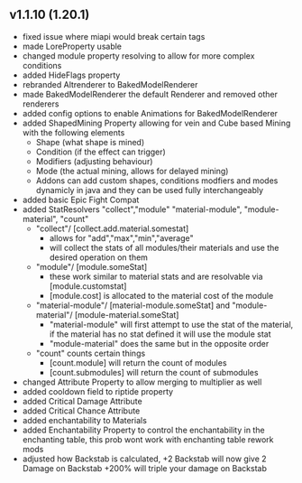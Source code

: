 ## v1.1.10 (1.20.1)
- fixed issue where miapi would break certain tags
- made LoreProperty usable
- changed module property resolving to allow for more complex conditions
- added HideFlags property
- rebranded Altrenderer to BakedModelRenderer
- made BakedModelRenderer the default Renderer and removed other renderers
- added config options to enable Animations for BakedModelRenderer
- added ShapedMining Property allowing for vein and Cube based Mining with the following elements
  - Shape (what shape is mined)
  - Condition (if the effect can trigger)
  - Modifiers (adjusting behaviour)
  - Mode (the actual mining, allows for delayed mining)
  - Addons can add custom shapes, conditions modfiers and modes dynamicly in java and they can be used fully interchangeably
- added basic Epic Fight Compat
- added StatResolvers "collect","module" "material-module", "module-material", "count"
  - "collect"/ [collect.add.material.somestat]
    - allows for "add","max","min","average"
    - will collect the stats of all modules/their materials and use the desired operation on them
  - "module"/ [module.someStat]
    - these work similar to material stats and are resolvable via [module.customstat]
    - [module.cost] is allocated to the material cost of the module
  - "material-module"/ [material-module.someStat] and "module-material"/ [module-material.someStat]
    - "material-module" will first attempt to use the stat of the material, if the material has no stat defined it will use the module stat
    - "module-material" does the same but in the opposite order
  - "count" counts certain things
    - [count.module] will return the count of modules
    - [count.submodules] will return the count of submodules
- changed Attribute Property to allow merging to multiplier as well
- added cooldown field to riptide property
- added Critical Damage Attribute
- added Critical Chance Attribute
- added enchantability to Materials
- added Enchantability Property to control the enchantability in the enchanting table, this prob wont work with enchanting table rework mods
- adjusted how Backstab is calculated, +2 Backstab will now give 2 Damage on Backstab +200% will triple your damage on Backstab